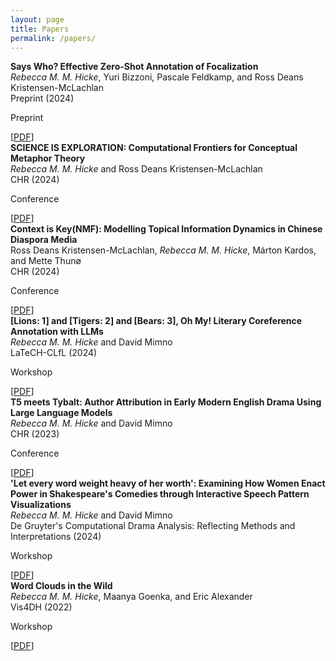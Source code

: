 ```yaml
---
layout: page
title: Papers
permalink: /papers/
---
```

<link rel="stylesheet" href="/assets/css/main.css">
<div style="font-weight: bold;">Says Who? Effective Zero-Shot Annotation of Focalization</div>
<div><em class='author-highlight'>Rebecca M. M. Hicke</em>, Yuri Bizzoni, Pascale Feldkamp, and Ross Deans Kristensen-McLachlan</div>
<div>Preprint (2024)<p class="paper-category preprint">Preprint</p></div>
<div>[<a href="https://arxiv.org/pdf/2409.11390">PDF</a>]</div>
<div class="small-spacer"></div>
<div style="font-weight: bold;">SCIENCE IS EXPLORATION: Computational Frontiers for Conceptual Metaphor Theory</div>
<div><em class='author-highlight'>Rebecca M. M. Hicke</em> and Ross Deans Kristensen-McLachlan</div>
<div>CHR (2024)<p class="paper-category conference">Conference</p></div>
<div>[<a href="https://arxiv.org/pdf/2410.08991">PDF</a>]</div>
<div class="small-spacer"></div>
<div style="font-weight: bold;">Context is Key(NMF): Modelling Topical Information Dynamics in Chinese Diaspora Media</div>
<div>Ross Deans Kristensen-McLachlan, <em class='author-highlight'>Rebecca M. M. Hicke</em>, Márton Kardos, and Mette Thunø</div>
<div>CHR (2024)<p class="paper-category conference">Conference</p></div>
<div>[<a href="https://arxiv.org/pdf/2410.12791">PDF</a>]</div>
<div class="small-spacer"></div>
<div style="font-weight: bold;">[Lions: 1] and [Tigers: 2] and [Bears: 3], Oh My! Literary Coreference Annotation with LLMs</div>
<div><em class='author-highlight'>Rebecca M. M. Hicke</em> and David Mimno</div>
<div>LaTeCH-CLfL (2024)<p class="paper-category workshop">Workshop</p></div>
<div>[<a href="https://arxiv.org/pdf/2401.17922.pdf">PDF</a>]</div>
<div class="small-spacer"></div>
<div style="font-weight: bold;">T5 meets Tybalt: Author Attribution in Early Modern English Drama Using Large Language Models</div>
<div><em class='author-highlight'>Rebecca M. M. Hicke</em> and David Mimno</div>
<div>CHR (2023)<p class="paper-category conference">Conference</p></div>
<div>[<a href="https://ceur-ws.org/Vol-3558/paper2757.pdf">PDF</a>]</div>
<div class="small-spacer"></div>
<div style="font-weight: bold;">'Let every word weight heavy of her worth': Examining How Women Enact Power in Shakespeare's Comedies through Interactive Speech Pattern Visualizations</div>
<div><em class='author-highlight'>Rebecca M. M. Hicke</em> and David Mimno</div>
<div>De Gruyter's Computational Drama Analysis: Reflecting Methods and Interpretations (2024)<p class="paper-category workshop">Workshop</p></div>
<div>[<a href="https://www.degruyter.com/document/doi/10.1515/9783111071824/html">PDF</a>]</div>
<div class="small-spacer"></div>
<div style="font-weight: bold;">Word Clouds in the Wild</div>
<div><em class='author-highlight'>Rebecca M. M. Hicke</em>, Maanya Goenka, and Eric Alexander</div>
<div>Vis4DH (2022)<p class="paper-category workshop">Workshop</p></div>
<div>[<a href="https://arxiv.org/pdf/2210.08059.pdf">PDF</a>]</div>